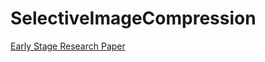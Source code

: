 # SelectiveImageCompression
[Early Stage Research Paper](https://github.com/shreyan241/SelectiveImageCompression/blob/main/PR%20Research%20Paper.docx.pdf)
